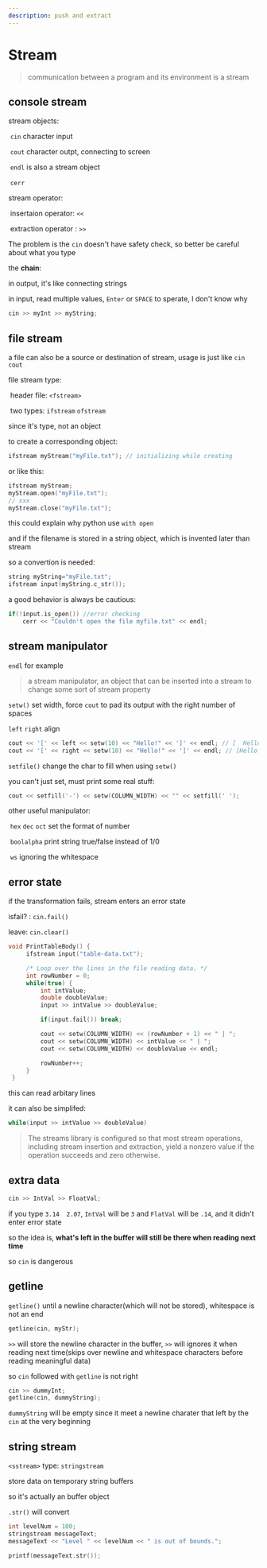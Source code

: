 ```yaml
---
description: push and extract
---
```


# Stream

> communication between a program and its environment is a stream

## console stream

stream objects:

​	`cin` character input

​	`cout` character outpt, connecting to screen

​	`endl` is also a stream object

​	`cerr` 

stream operator:

​	insertaion operator: `<<`

​	extraction operator : `>>`

The problem is the `cin` doesn't have safety check, so better be careful about what you type

the **chain**:

in output, it's like connecting strings

in input, read multiple values, `Enter` or `SPACE` to sperate, I don't know why

```c++
cin >> myInt >> myString;
```

## file stream

a file can also be a source or destination of stream, usage is just like `cin` `cout`

file stream type:

​	header file: `<fstream>`

​	two types: `ifstream` `ofstream`

since it's type, not an object

to create a corresponding object:

```c++
ifstream myStream("myFile.txt"); // initializing while creating
```

or like this:

```c++
ifstream myStream;
myStream.open("myFile.txt");
// xxx
myStream.close("myFile.txt");
```

this could explain why python use `with open`

and if the filename is stored in a string object, which is invented later than stream

so a convertion is needed:

```c++
string myString="myFile.txt";
ifstream input(myString.c_str());
```

a good behavior is always be cautious:

```c++
if(!input.is_open()) //error checking
 	cerr << "Couldn't open the file myfile.txt" << endl;
```

## stream manipulator

`endl` for example

> a stream manipulator, an object that can be inserted into a stream to change some sort of stream property

`setw()` set width,  force `cout` to pad its output with the right number of spaces

`left` `right` align

```c++
cout << '[' << left << setw(10) << "Hello!" << ']' << endl; // [  Hello!]
cout << '[' << right << setw(10) << "Hello!" << ']' << endl; // [Hello!  ]
```

`setfile()` change the char to fill when using `setw()`

you can't just set, must print some real stuff:

```c++
cout << setfill('-') << setw(COLUMN_WIDTH) << "" << setfill(' ');
```

other useful manipulator:

​	`hex` `dec` `oct` set the format of number

​	`boolalpha` print string true/false instead of 1/0

​	`ws` ignoring the whitespace

## error state

if the transformation fails, stream enters an error state

isfail? : `cin.fail()`

leave: `cin.clear()`

```c++
void PrintTableBody() {
     ifstream input("table-data.txt");

     /* Loop over the lines in the file reading data. */
     int rowNumber = 0;
     while(true) {
         int intValue;
         double doubleValue;
         input >> intValue >> doubleValue;

         if(input.fail()) break;

         cout << setw(COLUMN_WIDTH) << (rowNumber + 1) << " | ";
         cout << setw(COLUMN_WIDTH) << intValue << " | ";
         cout << setw(COLUMN_WIDTH) << doubleValue << endl;

         rowNumber++;
     }
 }
```

this can read arbitary lines

it can also be simplifed:

```c++
while(input >> intValue >> doubleValue)
```

> The streams library is configured so that most stream operations, including stream insertion and extraction, yield a nonzero value if the operation succeeds and zero otherwise.

## extra data

```c++
cin >> IntVal >> FloatVal;
```

if you type `3.14  2.07`, `IntVal` will be `3` and `FlatVal` will be `.14`, and it didn't enter error state

so the idea is, **what's left in the buffer will still be there when reading next time**

so `cin` is dangerous

## getline

`getline()`  until a newline character(which will not be stored), whitespace is not an end

```c++
getline(cin, myStr);
```

 `>>` will store the newline character in the buffer, `>>` will ignores it when reading next time(skips over newline and whitespace characters before reading meaningful data)

so `cin` followed with `getline` is not right

```c++
cin >> dummyInt;
getline(cin, dummyString);
```

`dummyString` will be empty since it meet a newline charater that left by the `cin` at the very beginning

## string stream

`<sstream>`  type: `stringstream`

store data on temporary string buffers

so it's actually an buffer object

`.str()` will convert

```c++
int levelNum = 100;
stringstream messageText;
messageText << "Level " << levelNum << " is out of bounds.";

printf(messageText.str());
```

